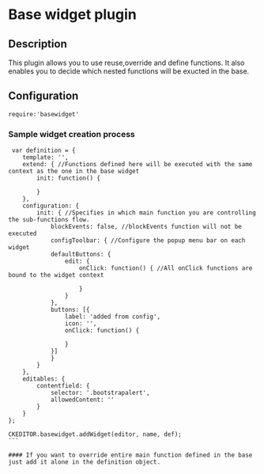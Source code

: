 # Base widget plugin
## Description

This plugin allows you to use reuse,override and define functions. It also enables you to decide which nested functions will be exucted in the base.

## Configuration

```
require:'basewidget'
```

### Sample widget creation process


     var definition = {
        template: '',
        extend: { //Functions defined here will be executed with the same context as the one in the base widget
            init: function() {

            }
        },
        configuration: {
            init: { //Specifies in which main function you are controlling the sub-functions flow.
                blockEvents: false, //blockEvents function will not be executed
                configToolbar: { //Configure the popup menu bar on each widget
                defaultButtons: {
                    edit: {
                        onClick: function() { //All onClick functions are bound to the widget context

                        }
                    }
                },
                buttons: [{
                    label: 'added from config',
                    icon: '',
                    onClick: function() {

                    }
                }]
                }
            }
        },
        editables: {
            contentfield: {
                selector: '.bootstrapalert',
                allowedContent: ''
            }
        }
    };

    CKEDITOR.basewidget.addWidget(editor, name, def);
    ```

    #### If you want to override entire main function defined in the base just add it alone in the definition object.
